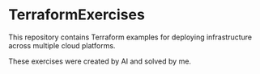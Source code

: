 # TerraformExercises
This repository contains Terraform examples for deploying infrastructure across multiple cloud platforms.

These exercises were created by AI and solved by me.